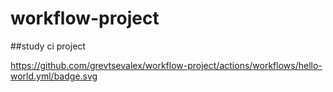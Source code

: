# workflow-project

##study ci project

https://github.com/grevtsevalex/workflow-project/actions/workflows/hello-world.yml/badge.svg
